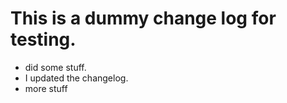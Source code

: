 # This is a dummy change log for testing.

* did some stuff.
* I updated the changelog.
* more stuff

